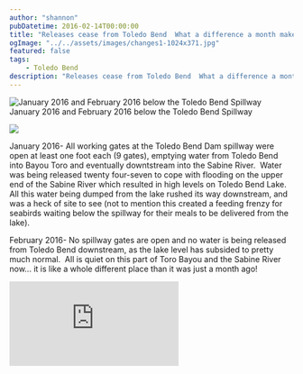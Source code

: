 ```yaml
---
author: "shannon"
pubDatetime: 2016-02-14T00:00:00
title: "Releases cease from Toledo Bend  What a difference a month makes"
ogImage: "../../assets/images/changes1-1024x371.jpg"
featured: false
tags:
    - Toledo Bend
description: "Releases cease from Toledo Bend  What a difference a month makes"
---
```


![January 2016 and February 2016 below the Toledo Bend Spillway](@assets/images/changes1-1024x371.jpg) January 2016 and February 2016 below the Toledo Bend Spillway

![](@assets/images/changes2-1024x394.jpg)

January 2016- All working gates at the Toledo Bend Dam spillway were open at least one foot each (9 gates), emptying water from Toledo Bend into Bayou Toro and eventually downtstream into the Sabine River.  Water was being released twenty four-seven to cope with flooding on the upper end of the Sabine River which resulted in high levels on Toledo Bend Lake.  All this water being dumped from the lake rushed its way downstream, and was a heck of site to see (not to mention this created a feeding frenzy for seabirds waiting below the spillway for their meals to be delivered from the lake).

February 2016- No spillway gates are open and no water is being released from Toledo Bend downstream, as the lake level has subsided to pretty much normal.  All is quiet on this part of Toro Bayou and the Sabine River now... it is like a whole different place than it was just a month ago!

<iframe class="w-full aspect-video" src="https://www.youtube.com/embed/o0EzV7cD3KM" title="YouTube video player" frameborder="0" allow="accelerometer; autoplay; clipboard-write; encrypted-media; gyroscope; picture-in-picture; web-share" allowfullscreen></iframe>